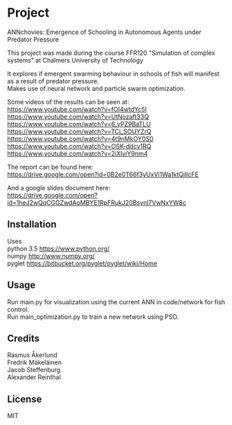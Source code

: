 # Project

ANNchovies: Emergence of Schooling in Autonomous Agents under Predator Pressure  

This project was made during the course FFR120 "Simulation of complex systems" at
Chalmers University of Technology  

It explores if emergent swarming behaviour in schools of fish will manifest as a result of predator pressure.  
Makes use of neural network and particle swarm optimization.  

Some videos of the results can be seen at:  
https://www.youtube.com/watch?v=fOI4wtdYc5I  
https://www.youtube.com/watch?v=UtNozaft33Q  
https://www.youtube.com/watch?v=6_yPZ9BaTLU  
https://www.youtube.com/watch?v=TCj_SOUYZrQ  
https://www.youtube.com/watch?v=4t9nMkOY0S0  
https://www.youtube.com/watch?v=OSK-ddcv1RQ  
https://www.youtube.com/watch?v=2iXlviY9nm4  

The report can be found here:  
https://drive.google.com/open?id=0B2e0T66f3yUxVi1Wa1ktQjlIcFE  

And a google slides document here:  
https://drive.google.com/open?id=1heJ2wQqCGGZwdAoMBYE1RpFRukJ20Bsynl7VwNxYW8c  

## Installation

Uses  
python 3.5 https://www.python.org/  
numpy http://www.numpy.org/  
pyglet https://bitbucket.org/pyglet/pyglet/wiki/Home  

## Usage

Run main.py for visualization using the current ANN in code/network for fish control.  
Run main_optimization.py to train a new network using PSO.  

## Credits

Rasmus Åkerlund  
Fredrik Mäkeläinen  
Jacob Steffenburg  
Alexander Reinthal  

## License
MIT
